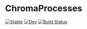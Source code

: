 # ChromaProcesses

[![Stable](https://img.shields.io/badge/docs-stable-blue.svg)](https://fieldofnodes.github.io/ChromaProcesses.jl/stable/)
[![Dev](https://img.shields.io/badge/docs-dev-blue.svg)](https://fieldofnodes.github.io/ChromaProcesses.jl/dev/)
[![Build Status](https://github.com/fieldofnodes/ChromaProcesses.jl/actions/workflows/CI.yml/badge.svg?branch=main)](https://github.com/fieldofnodes/ChromaProcesses.jl/actions/workflows/CI.yml?query=branch%3Amain)
